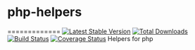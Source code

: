 # php-helpers
=============
 [![Latest Stable Version](http://img.shields.io/github/release/Ark4ne/php-helpers.svg)](https://packagist.org/packages/Ark4ne/php-helpers) [![Total Downloads](http://img.shields.io/packagist/dm/Ark4ne/php-helpers.svg)](https://packagist.org/packages/Ark4ne/php-helpers) [![Build Status](https://travis-ci.org/Ark4ne/php-helpers.svg?branch=master)](https://travis-ci.org/Ark4ne/php-helpers) [![Coverage Status](https://coveralls.io/repos/github/Ark4ne/php-helpers/badge.svg?branch=master)](https://coveralls.io/github/Ark4ne/php-helpers?branch=master)
Helpers for php
